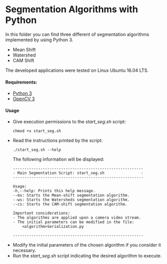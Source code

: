 # Segmentation Algorithms with Python
In this folder you can find three different of segmentation algorithms implemented by using Python 3. 
* Mean Shift
* Watershed
* CAM Shift

The developed applications were tested on Linux Ubuntu 16.04 LTS.

#### Requirements:
* [Python 3](https://www.python.org/downloads/)
* [OpenCV 3](https://pypi.org/project/opencv-python/)

#### Usage
* Give execution permissions to the _start_seg.sh_ script:
    ```
    chmod +x start_seg.sh
    ```
* Read the instructions printed by the script:
    ```
    ./start_seg.sh --help
    ```
    The following information will be displayed:
    ```
    ---------------------------------------------------------
    - Main Segmentation Script: start_seg.sh                -
    ---------------------------------------------------------
    
    Usage:
    -h,--help: Prints this help message.
    --ms: Starts the Mean-shift segmentation algorithm.
    --ws: Starts the Watersheds segmentation algorithm.
    --cs: Starts the CAM-shift segmentation algorithm.

    Important considerations:
    - The algorithms are applied upon a camera video stream.
    - The initial parameters can be modified in the file:
        <algorithm>Serialization.py

    ---------------------------------------------------------
    ```
* Modify the initial parameters of the chosen algorithm if you consider it necessary.
* Run the _start_seg.sh_ script indicating the desired algorithm to execute.
